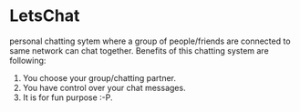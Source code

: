 # LetsChat
personal chatting sytem where a group of people/friends are connected to same network can chat together.
Benefits of this chatting system are following:
1. You choose your group/chatting partner.
2. You have control over your chat messages.
3. It is for fun purpose :-P.
